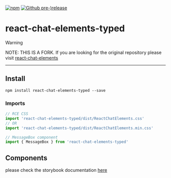[![npm](https://img.shields.io/npm/dt/react-chat-elements-typed.svg?label=npm-install&style=flat)]() [![Github pre-)release](https://img.shields.io/github/release-pre/Detaysoft/react-chat-elements-typed.svg?style=flat)]()

# react-chat-elements-typed

> [!WARNING]
> NOTE: THIS IS A FORK. 
> If you are looking for the original repository please visit [react-chat-elements](https://github.com/Detaysoft/react-chat-elements)

---

## Install

```
npm install react-chat-elements-typed --save
```

### Imports

```javascript
// RCE CSS
import 'react-chat-elements-typed/dist/ReactChatElements.css'
// OR
import 'react-chat-elements-typed/dist/ReactChatElements.min.css'

// MessageBox component
import { MessageBox } from 'react-chat-elements-typed'
```

## Components

please check the storybook documentation [here](https://erikyo.github.io/react-chat-elements-typed/) 